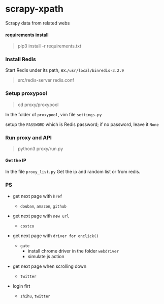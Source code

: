 # scrapy-xpath
Scrapy data from related webs


#### requirements install

> pip3 install -r requirements.txt


### Install Redis

Start Redis under its path, ex.`/usr/local/binredis-3.2.9`

> src/redis-server redis.conf

### Setup proxypool

> cd proxy/proxypool

In the folder of `proxypool`, vim file `settings.py` 

setup the `PASSWORD` which is Redis password; if no password, leave it `None`


### Run proxy and API

> python3 proxy/run.py

#### Get the IP
In the file `proxy_list.py`
Get the ip and random list or from redis.

### PS
- get next page with `href`
    - `douban`, `amazon`, `github`

- get next page with `new url`
    - `costco`

- get next page with `driver for onclick()`
    - `gate`
        - install chrome driver in the folder `webdriver`
        - simulate js action

- get next page when scrolling down
    - `twitter`

- login firt
    - `zhihu`, `twitter`
